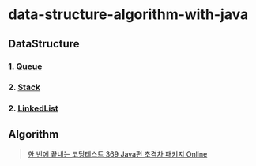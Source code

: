 # data-structure-algorithm-with-java

## DataStructure

### 1. [Queue](https://github.com/rollo231/data-structure-algorithm-with-java/tree/master/src/main/java/data_structure/queue)

### 2. [Stack](https://github.com/rollo231/data-structure-algorithm-with-java/tree/master/src/main/java/data_structure/stack)

### 2. [LinkedList](https://github.com/rollo231/data-structure-algorithm-with-java/tree/master/src/main/java/data_structure/linked_list)

## Algorithm

> [한 번에 끝내는 코딩테스트 369 Java편 초격차 패키지 Online](https://fastcampus.co.kr/dev_online_codingtest)